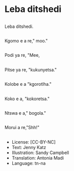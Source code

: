 # Leba ditshedi

##
Leba ditshedi.

##
Kgomo e a re," moo."

##
Podi ya re, "Mee,

##
Pitse ya re, "kukunyetsa."

##
Kolobe e a "kgorotlha."

##
Koko e a, "kokoretsa."

##
Ntswa e a," bogola."

##
Morui a re,"Shh!"

##
* License: [CC-BY-NC]
* Text: Jenny Katz
* Illustration: Sandy Campbell
* Translation: Antonia Madi
* Language: tn-na

